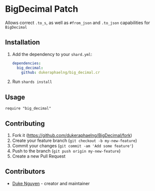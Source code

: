 # BigDecimal Patch

Allows correct `.to_s`, as well as `#from_json` and `.to_json` capabilities for `BigDecimal`

## Installation

1. Add the dependency to your `shard.yml`:

   ```yaml
   dependencies:
     big_decimal:
       github: dukeraphaelng/big_decimal.cr
   ```

2. Run `shards install`

## Usage

```crystal
require "big_decimal"
```

## Contributing

1. Fork it (<https://github.com/dukeraphaelng/BigDecimal/fork>)
2. Create your feature branch (`git checkout -b my-new-feature`)
3. Commit your changes (`git commit -am 'Add some feature'`)
4. Push to the branch (`git push origin my-new-feature`)
5. Create a new Pull Request

## Contributors

- [Duke Nguyen](https://github.com/dukeraphaelng) - creator and maintainer
